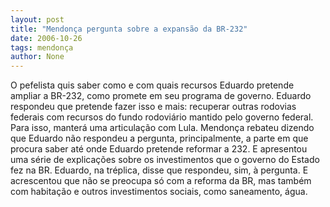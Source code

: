 ```yaml
---
layout: post
title: "Mendonça pergunta sobre a expansão da BR-232"
date: 2006-10-26
tags: mendonça
author: None
---
```

O pefelista quis saber como e com quais recursos Eduardo pretende ampliar a BR-232, como promete em seu programa de governo.
Eduardo respondeu que pretende fazer isso e mais: recuperar outras rodovias federais com recursos do fundo rodoviário mantido pelo governo federal. Para isso, manterá uma articulação com Lula.
Mendonça rebateu dizendo que Eduardo não respondeu a pergunta, principalmente, a parte em que procura saber até onde Eduardo pretende reformar a 232. E apresentou uma série de explicações sobre os investimentos que o governo do Estado fez na BR.
Eduardo, na tréplica, disse que respondeu, sim, à pergunta. E acrescentou que não se preocupa só com a reforma da BR, mas também com habitação e outros investimentos sociais, como saneamento, água. 